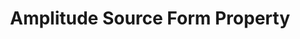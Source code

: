 ---
content-type: "api-form"
form-type: "source"
key: "source-form-properties-amplitude-object"

title: "Amplitude Source Form Property"
description: "{{ api.form-properties.source-forms.amplitude.description }}"

object-attributes:
  - name: "account"
    type: "string"
    required: true
    description: "The account ID for the Amplitude Snowflake warehouse."

  - name: "database"
    type: "string"
    required: true
    description: "The name of the Amplitude Snowflake database."

  - name: "frequency_in_minutes"
    type: "string"
    required: true
    description: |
      {{ connect.common.attributes.frequency | replace: "[INTEGRATION]","Amplitude" }}

  - name: "password"
    type: "string"
    required: true
    description: "The password for the Amplitude Snowflake database user."

  - name: "username"
    type: "string"
    required: true
    description: "The username for the Amplitude Snowflake user."

  - name: "warehouse"
    type: "string"
    required: true
    description: "The name of the Amplitude Snowflake warehouse."

examples:
  - code: |
      {  
       "type":"platform.amplitude",
       "properties":{  
          "account":"<AMPLITUDE_SNOWFLAKE_ACCOUNT>",
          "database":"<AMPLITUDE_SNOWFLAKE_DATABASE>",
          "frequency_in_minutes":"1440",
          "password":"<AMPLITUDE_SNOWFLAKE_PASSWORD>",
          "username":"<AMPLITUDE_SNOWFLAKE_USERNAME>",
          "warehouse":"<AMPLITUDE_SNOWFLAKE_WAREHOUSE>"
        }
      }
---